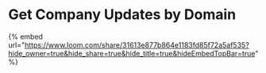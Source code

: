 # Get Company Updates by Domain

{% embed url="https://www.loom.com/share/31613e877b864e1183fd85f72a5af535?hide_owner=true&hide_share=true&hide_title=true&hideEmbedTopBar=true" %}
